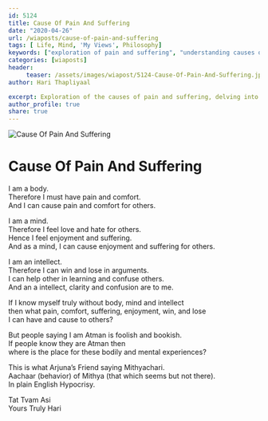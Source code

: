 ```yaml
--- 
id: 5124 
title: Cause Of Pain And Suffering
date: "2020-04-26"
url: /wiaposts/cause-of-pain-and-suffering
tags: [ Life, Mind, 'My Views', Philosophy]    
keywords: ["exploration of pain and suffering", "understanding causes of suffering in philosophy", "poetic insights on pain and human experience", "philosophy of suffering and healing", "exploring pain and suffering in philosophical context"]  
categories: [wiaposts] 
header:
     teaser: /assets/images/wiapost/5124-Cause-Of-Pain-And-Suffering.jpg
author: Hari Thapliyaal 

excerpt: Exploration of the causes of pain and suffering, delving into insights on human experience and healing.
author_profile: true 
share: true 
---
```


![Cause Of Pain And Suffering](/assets/images/wiapost/5124-Cause-Of-Pain-And-Suffering.jpg)     
   
# Cause Of Pain And Suffering   
   
I am a body.     
Therefore I must have pain and comfort.     
And I can cause pain and comfort for others.    
    
I am a mind.     
Therefore I feel love and hate for others.     
Hence I feel enjoyment and suffering.     
And as a mind, I can cause enjoyment and suffering for others.    
    
I am an intellect.     
Therefore I can win and lose in arguments.     
I can help other in learning and confuse others.     
And an a intellect, clarity and confusion are to me.    
    
If I know myself truly without body, mind and intellect     
then what pain, comfort, suffering, enjoyment, win, and lose     
I can have and cause to others?    
    
But people saying I am Atman is foolish and bookish.     
If people know they are Atman then     
where is the place for these bodily and mental experiences?    
    
This is what Arjuna’s Friend saying Mithyachari.     
Aachaar (behavior) of Mithya (that which seems but not there).     
In plain English Hypocrisy.    
    
Tat Tvam Asi     
Yours Truly Hari    
